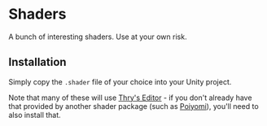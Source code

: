 # Shaders

A bunch of interesting shaders.  Use at your own risk.


## Installation

Simply copy the `.shader` file of your choice into your Unity project.

Note that many of these will use
[Thry's Editor](https://github.com/Thryrallo/ThryEditor) - if you don't already
have that provided by another shader package (such as
[Poiyomi](https://poiyomi.com)), you'll need to also install that.
